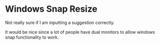 # Windows Snap Resize
Not really sure if I am inputting a suggestion correctly.

It would be nice since a lot of people have dual monitors to allow windows snap functionality to work.


